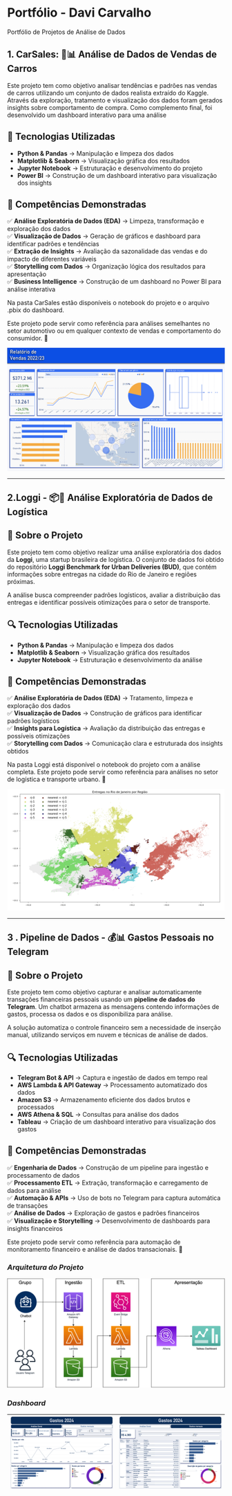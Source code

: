 # **Portfólio - Davi Carvalho**
Portfólio de Projetos de Análise de Dados

## **1. CarSales:**  🚗📊 Análise de Dados de Vendas de Carros

Este projeto tem como objetivo analisar tendências e padrões nas vendas de carros utilizando um conjunto de dados realista extraído do Kaggle. Através da exploração, tratamento e visualização dos dados foram gerados insights sobre comportamento de compra. Como complemento final, foi desenvolvido um dashboard interativo para uma análise

## 📌 Tecnologias Utilizadas  
- **Python & Pandas** → Manipulação e limpeza dos dados  
- **Matplotlib & Seaborn** → Visualização gráfica dos resultados  
- **Jupyter Notebook** → Estruturação e desenvolvimento do projeto  
- **Power BI** → Construção de um dashboard interativo para visualização dos insights  

## 🎯 Competências Demonstradas  
✅ **Análise Exploratória de Dados (EDA)** → Limpeza, transformação e exploração dos dados  
✅ **Visualização de Dados** → Geração de gráficos e dashboard para identificar padrões e tendências  
✅ **Extração de Insights** → Avaliação da sazonalidade das vendas e do impacto de diferentes variáveis  
✅ **Storytelling com Dados** → Organização lógica dos resultados para apresentação  
✅ **Business Intelligence** → Construção de um dashboard no Power BI para análise interativa  

Na pasta CarSales estão disponíveis o notebook do projeto e o arquivo .pbix do dashboard.

Este projeto pode servir como referência para análises semelhantes no setor automotivo ou em qualquer contexto de vendas e comportamento do consumidor. 🚀  

![Dashboard](https://github.com/davicarv/Portfolio/blob/main/CarSales/Dashboard%20image.png?raw=true)


-----------------------------------------


## **2.Loggi** - 📦🚚 Análise Exploratória de Dados de Logística   

## 📌 Sobre o Projeto  
Este projeto tem como objetivo realizar uma análise exploratória dos dados da **Loggi**, uma startup brasileira de logística. O conjunto de dados foi obtido do repositório **Loggi Benchmark for Urban Deliveries (BUD)**, que contém informações sobre entregas na cidade do Rio de Janeiro e regiões próximas.  

A análise busca compreender padrões logísticos, avaliar a distribuição das entregas e identificar possíveis otimizações para o setor de transporte.  

## 🔍 Tecnologias Utilizadas  
- **Python & Pandas** → Manipulação e limpeza dos dados  
- **Matplotlib & Seaborn** → Visualização gráfica dos resultados  
- **Jupyter Notebook** → Estruturação e desenvolvimento da análise  

## 🎯 Competências Demonstradas  
✅ **Análise Exploratória de Dados (EDA)** → Tratamento, limpeza e exploração dos dados  
✅ **Visualização de Dados** → Construção de gráficos para identificar padrões logísticos  
✅ **Insights para Logística** → Avaliação da distribuição das entregas e possíveis otimizações  
✅ **Storytelling com Dados** → Comunicação clara e estruturada dos insights obtidos  

Na pasta Loggi está disponível o notebook do projeto com a análise completa.
Este projeto pode servir como referência para análises no setor de logística e transporte urbano. 🚀  

![Mapa Loggi](https://github.com/davicarv/Portfolio/blob/main/Loggi/Loggi%20Map%20image.png?raw=true)

-----------------------------------------

## 3 . Pipeline de Dados - 💰📊 Gastos Pessoais no Telegram

## 📌 Sobre o Projeto  
Este projeto tem como objetivo capturar e analisar automaticamente transações financeiras pessoais usando um **pipeline de dados do Telegram**. Um chatbot armazena as mensagens contendo informações de gastos, processa os dados e os disponibiliza para análise.  

A solução automatiza o controle financeiro sem a necessidade de inserção manual, utilizando serviços em nuvem e técnicas de análise de dados.  

## 🔍 Tecnologias Utilizadas  
- **Telegram Bot & API** → Captura e ingestão de dados em tempo real  
- **AWS Lambda & API Gateway** → Processamento automatizado dos dados  
- **Amazon S3** → Armazenamento eficiente dos dados brutos e processados  
- **AWS Athena & SQL** → Consultas para análise dos dados  
- **Tableau** → Criação de um dashboard interativo para visualização dos gastos  

## 🎯 Competências Demonstradas  
✅ **Engenharia de Dados** → Construção de um pipeline para ingestão e processamento de dados  
✅ **Processamento ETL** → Extração, transformação e carregamento de dados para análise  
✅ **Automação & APIs** → Uso de bots no Telegram para captura automática de transações  
✅ **Análise de Dados** → Exploração de gastos e padrões financeiros  
✅ **Visualização e Storytelling** → Desenvolvimento de dashboards para insights financeiros  

Este projeto pode servir como referência para automação de monitoramento financeiro e análise de dados transacionais. 🚀  

### *Arquitetura do Projeto*
![Arquitetura](https://github.com/davicarv/Portfolio/blob/main/Pipeline%20de%20Dados/Diagrama%20Pipeline.drawio.png?raw=true)

### *Dashboard*
| ![Gastos Gerais](https://github.com/davicarv/Portfolio/blob/main/Pipeline%20de%20Dados/Gastos%20Geral.png?raw=true) | ![Gastos Gerais](https://github.com/davicarv/Portfolio/blob/main/Pipeline%20de%20Dados/Gastos%20Mensal.png?raw=true) | 
| -- | -- |

